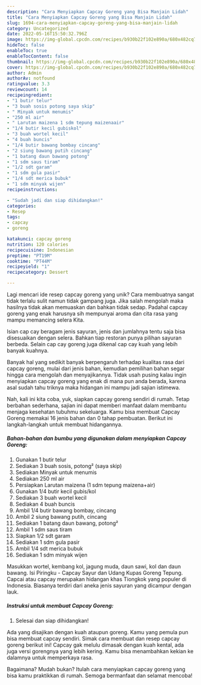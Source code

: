 ```yaml
---
description: "Cara Menyiapkan Capcay Goreng yang Bisa Manjain Lidah"
title: "Cara Menyiapkan Capcay Goreng yang Bisa Manjain Lidah"
slug: 1694-cara-menyiapkan-capcay-goreng-yang-bisa-manjain-lidah
category: Uncategorized
date: 2022-05-16T15:50:32.796Z
image: https://img-global.cpcdn.com/recipes/b930b22f102e890a/680x482cq70/capcay-goreng-foto-resep-utama.jpg
hideToc: false
enableToc: true
enableTocContent: false
thumbnail: https://img-global.cpcdn.com/recipes/b930b22f102e890a/680x482cq70/capcay-goreng-foto-resep-utama.jpg
cover: https://img-global.cpcdn.com/recipes/b930b22f102e890a/680x482cq70/capcay-goreng-foto-resep-utama.jpg
author: Admin
authorAv: notfound
ratingvalue: 3.3
reviewcount: 14
recipeingredient:
- "1 butir telur"
- "3 buah sosis potong saya skip"
- " Minyak untuk menumis"
- "250 ml air"
- " Larutan maizena 1 sdm tepung maizenaair"
- "1/4 butir kecil gubiskol"
- "3 buah wortel kecil"
- "4 buah buncis"
- "1/4 butir bawang bombay cincang"
- "2 siung bawang putih cincang"
- "1 batang daun bawang potong"
- "1 sdm saus tiram"
- "1/2 sdt garam"
- "1 sdm gula pasir"
- "1/4 sdt merica bubuk"
- "1 sdm minyak wijen"
recipeinstructions:

- "Sudah jadi dan siap dihidangkan!"
categories:
- Resep
tags:
- capcay
- goreng

katakunci: capcay goreng 
nutrition: 120 calories
recipecuisine: Indonesian
preptime: "PT19M"
cooktime: "PT44M"
recipeyield: "1"
recipecategory: Dessert

---
```





Lagi mencari ide resep capcay goreng yang unik? Cara membuatnya sangat tidak terlalu sulit namun tidak gampang juga. Jika salah mengolah maka hasilnya tidak akan memuaskan dan bahkan tidak sedap. Padahal capcay goreng yang enak harusnya sih mempunyai aroma dan cita rasa yang mampu memancing selera Kita.





Isian cap cay beragam jenis sayuran, jenis dan jumlahnya tentu saja bisa disesuaikan dengan selera. Bahkan tiap restoran punya pilihan sayuran berbeda. Selain cap cay goreng juga dikenal cap cay kuah yang lebih banyak kuahnya.

Banyak hal yang sedikit banyak berpengaruh terhadap kualitas rasa dari capcay goreng, mulai dari jenis bahan, kemudian pemilihan bahan segar hingga cara mengolah dan menyajikannya. Tidak usah pusing kalau ingin menyiapkan capcay goreng yang enak di mana pun anda berada, karena asal sudah tahu triknya maka hidangan ini mampu jadi sajian istimewa.






Nah, kali ini kita coba, yuk, siapkan capcay goreng sendiri di rumah. Tetap berbahan sederhana, sajian ini dapat memberi manfaat dalam membantu menjaga kesehatan tubuhmu sekeluarga. Kamu bisa membuat Capcay Goreng memakai 16 jenis bahan dan 0 tahap pembuatan. Berikut ini langkah-langkah untuk membuat hidangannya.

<!--inarticleads1-->

##### Bahan-bahan dan bumbu yang digunakan dalam menyiapkan Capcay Goreng:

1. Gunakan 1 butir telur
1. Sediakan 3 buah sosis, potong² (saya skip)
1. Sediakan  Minyak untuk menumis
1. Sediakan 250 ml air
1. Persiapkan  Larutan maizena (1 sdm tepung maizena+air)
1. Gunakan 1/4 butir kecil gubis/kol
1. Sediakan 3 buah wortel kecil
1. Sediakan 4 buah buncis
1. Ambil 1/4 butir bawang bombay, cincang
1. Ambil 2 siung bawang putih, cincang
1. Sediakan 1 batang daun bawang, potong²
1. Ambil 1 sdm saus tiram
1. Siapkan 1/2 sdt garam
1. Sediakan 1 sdm gula pasir
1. Ambil 1/4 sdt merica bubuk
1. Sediakan 1 sdm minyak wijen


Masukkan wortel, kembang kol, jagung muda, daun sawi, kol dan daun bawang. Isi Piringku - Capcay Sayur dan Udang Kupas Goreng Tepung. Capcai atau capcay merupakan hidangan khas Tiongkok yang populer di Indonesia. Biasanya terdiri dari aneka jenis sayuran yang dicampur dengan lauk. 

<!--inarticleads2-->

##### Instruksi untuk membuat Capcay Goreng:


1. Selesai dan siap dihidangkan!

Ada yang disajikan dengan kuah ataupun goreng. Kamu yang pemula pun bisa membuat capcay sendiri. Simak cara membuat dan resep capcay goreng berikut ini! Capcay gak melulu dimasak dengan kuah kental, ada juga versi gorengnya yang lebih kering. Kamu bisa menambahkan kekian ke dalamnya untuk memperkaya rasa. 

Bagaimana? Mudah bukan? Itulah cara menyiapkan capcay goreng yang bisa kamu praktikkan di rumah. Semoga bermanfaat dan selamat mencoba!
